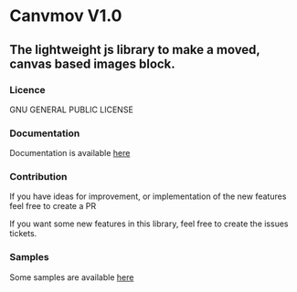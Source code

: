 # Canvmov V1.0
## The lightweight js library to make a moved, canvas based images block.


### Licence
GNU GENERAL PUBLIC LICENSE

### Documentation
Documentation is available <a href="https://abrorabdullaev.github.io/canvmov/index.html">here</a>

### Contribution
If you have ideas for improvement, or implementation of the new features feel free to create a PR

If you want some new features in this library, feel free to create the issues tickets.

### Samples
Some samples are available <a href="https://abrorabdullaev.github.io/canvmov/index.html#samples">here</a>